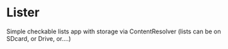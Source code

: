 # Lister
Simple checkable lists app with storage via ContentResolver (lists can be on SDcard, or Drive, or....)
